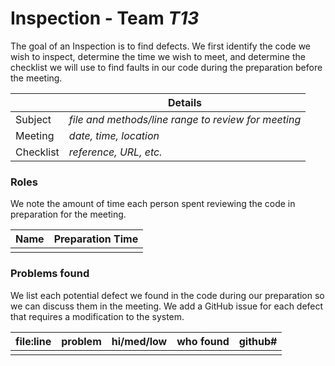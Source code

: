# Inspection - Team _T13_

The goal of an Inspection is to find defects.
We first identify the code we wish to inspect, determine the time we wish to meet, and determine the checklist we will use to find faults in our code during the preparation before the meeting.

|           | Details                                             |
| --------- | --------------------------------------------------- |
| Subject   | _file and methods/line range to review for meeting_ |
| Meeting   | _date, time, location_                              |
| Checklist | _reference, URL, etc._                              |

### Roles

We note the amount of time each person spent reviewing the code in preparation for the meeting.

| Name | Preparation Time |
| ---- | ---------------- |
|      |                  |

### Problems found

We list each potential defect we found in the code during our preparation so we can discuss them in the meeting.
We add a GitHub issue for each defect that requires a modification to the system.

| file:line | problem | hi/med/low | who found | github# |
| --------- | ------- | :--------: | :-------: | ------- |
|           |         |            |           |         |
